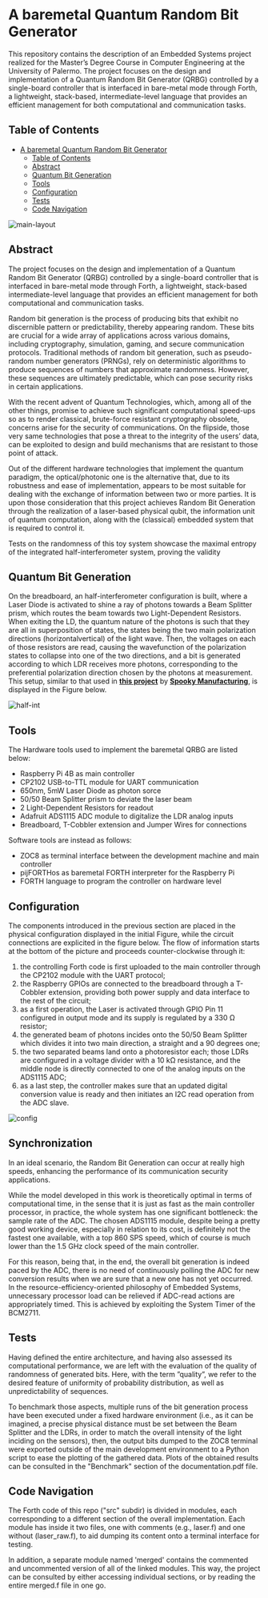 # A baremetal Quantum Random Bit Generator

This repository contains the description of an Embedded Systems project realized for the Master’s Degree Course in Computer Engineering at the University of Palermo. The project focuses on the design and implementation of a Quantum Random Bit Generator (QRBG) controlled by a single-board controller that is interfaced in bare-metal mode through Forth, a lightweight, stack-based, intermediate-level language that provides an efficient management for both computational and communication tasks.


## Table of Contents

- [A baremetal Quantum Random Bit Generator](#a-baremetal-quantum-random-bit-generation)
  - [Table of Contents](#table-of-contents)
  - [Abstract](#abstract)
  - [Quantum Bit Generation](#quantum-bit-generation)
  - [Tools](#quantum-bit-generation)
  - [Configuration](#preview)
  - [Tests](#tests)
  - [Code Navigation](#code-navigation)

![main-layout](./imgs/embedded_bb_.png)


## Abstract

The project focuses on the design and implementation of a Quantum Random Bit Generator (QRBG) controlled by a single-board controller that is interfaced in bare-metal mode through Forth, a lightweight, stack-based intermediate-level language that provides an efficient management for both computational and communication tasks.

Random bit generation is the process of producing bits that exhibit no discernible pattern or predictability, thereby appearing random. These bits are crucial for a wide array of applications across various domains, including cryptography, simulation, gaming, and secure communication protocols. Traditional methods of random bit generation, such as pseudo-random number generators (PRNGs), rely on deterministic algorithms to produce sequences of numbers that approximate randomness. However, these sequences are ultimately predictable, which can pose security risks in certain applications.

With the recent advent of Quantum Technologies, which, among all of the other things, promise to achieve such significant computational speed-ups so as to render classical, brute-force resistant cryptography obsolete, concerns arise for the security of communications. On the flipside, those very same technologies that pose a threat to the integrity of the users’ data, can be exploited to design and build mechanisms that are resistant to those point of attack.

Out of the different hardware technologies that implement the quantum paradigm, the optical/photonic one is the alternative that, due to its robustness and ease of implementation, appears to be most suitable for dealing with the exchange of information between two or more parties. It is upon those consideration that this project achieves Random Bit Generation through the realization of a laser-based physical qubit, the information unit of quantum computation, along with the (classical) embedded system that is required to control it.

Tests on the randomness of this toy system showcase the maximal entropy of the integrated half-interferometer system, proving the validity


## Quantum Bit Generation

On the breadboard, an half-interferometer configuration is built, where a Laser Diode is activated to shine a ray of photons towards a Beam Splitter prism, which routes the beam towards two Light-Dependent Resistors. When exiting the LD, the quantum nature of the photons is such that they are all in superposition of states, the states being the two main polarization directions (horizontalvertical) of the light wave. Then, the voltages on each of those resistors are read, causing the wavefunction of the polarization states to collapse into one of the two directions, and a bit is generated according to which LDR receives more photons, corresponding to the preferential polarization direction chosen by the photons at measurement. This setup, similar to that used in __[this project](https://github.com/Spooky-Manufacturing/QRNG)__ by __[Spooky Manufacturing](https://github.com/Spooky-Manufacturing/QRNG)__, is displayed in the Figure below.

![half-int](./imgs/photoschema.png)


## Tools

The Hardware tools used to implement the baremetal QRBG are listed below:

 * Raspberry Pi 4B as main controller
 * CP2102 USB-to-TTL module for UART communication
 * 650nm, 5mW Laser Diode as photon sorce
 * 50/50 Beam Splitter prism to deviate the laser beam
 * 2 Light-Dependent Resistors for readout
 * Adafruit ADS1115 ADC module to digitalize the LDR analog inputs
 * Breadboard, T-Cobbler extension and Jumper Wires for connections

Software tools are instead as follows:

 * ZOC8 as terminal interface between the development machine and main controller
 * pijFORTHos as baremetal FORTH interpreter for the Raspberry Pi
 * FORTH language to program the controller on hardware level


## Configuration

The components introduced in the previous section are placed in the physical configuration displayed in the initial Figure, while the circuit connections are explicited in the figure below. The flow of information starts at the bottom of the picture and proceeds counter-clockwise through it:
 1. the controlling Forth code is first uploaded to the main controller through the CP2102 module with the UART protocol;
 2. the Raspberry GPIOs are connected to the breadboard through a T-Cobbler extension, providing both power supply and data interface to the rest of the circuit;
 3. as a first operation, the Laser is activated through GPIO Pin 11 configured in output mode and its supply is regulated by a 330 Ω resistor;
 4. the generated beam of photons incides onto the 50/50 Beam Splitter which divides it into two main direction, a straight and a 90 degrees one;
 5. the two separated beams land onto a photoresistor each; those LDRs are configured in a voltage divider with a 10 kΩ resistance, and the middle node is directly connected to one of the analog inputs on the ADS1115 ADC;
6. as a last step, the controller makes sure that an updated digital conversion value is ready and then initiates an I2C read operation from the ADC slave.

![config](./imgs/embedded_schem.png)


## Synchronization

In an ideal scenario, the Random Bit Generation can occur at really high speeds, enhancing the performance of its communication security applications. 

While the model developed in this work is theoretically optimal in terms of computational time, in the sense that it is just as fast as the main controller processor, in practice, the whole system has one significant bottleneck: the sample rate of the ADC. The chosen ADS1115 module, despite being a pretty good working device, especially in relation to its cost, is definitely not the fastest one available, with a top 860 SPS speed, which of course is much lower than the 1.5 GHz clock speed of the main controller. 

For this reason, being that, in the end, the overall bit generation is indeed paced by the ADC, there is no need of continuously polling the ADC for new conversion results when we are sure that a new one has not yet occurred. In the resource-efficiency-oriented philosophy of Embedded Systems, unnecessary processor load can be relieved if ADC-read actions are appropriately timed. This is achieved by exploiting the System Timer of the BCM2711.


## Tests

Having defined the entire architecture, and having also assessed its computational performance, we are left with the evaluation of the quality of randomness of generated bits. Here, with the term ”quality”, we refer to the desired feature of uniformity of probability distribution, as well as unpredictability of sequences. 

To benchmark those aspects, multiple runs of the bit generation process have been executed under a fixed hardware environment (i.e., as it can be imagined, a precise physical distance must be set between the Beam Splitter and the LDRs, in order to match the overall intensity of the light inciding on the sensors), then, the output bits dumped to the ZOC8 terminal were exported outside of the main development environment to a Python script to ease the plotting of the gathered data. Plots of the obtained results can be consulted in the "Benchmark" section of the documentation.pdf file.


## Code Navigation

The Forth code of this repo ("src" subdir) is divided in modules, each corresponding to a different section of the overall implementation. Each module has inside it two files, one with comments (e.g., laser.f) and one without (laser_raw.f), to aid dumping its content onto a terminal interface for testing.

In addition, a separate module named 'merged' contains the commented and uncommented version of all of the linked modules. This way, the project can be consulted by either accessing individual sections, or by reading the entire merged.f file in one go.